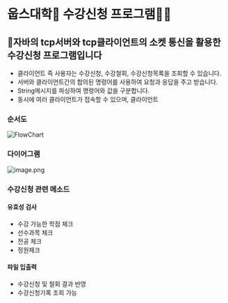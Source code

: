 # 웁스대학🏫 수강신청 프로그램👨‍💻
## 🔔자바의 tcp서버와 tcp클라이언트의 소켓 통신을 활용한 수강신청 프로그램입니다
* 클라이언트 즉 사용자는 수강신청, 수강철회, 수강신청목록을 조회할 수 있습니다.
* 서버와 클라이언트간의 합의된 명령어를 사용하여 요청과 응답을 주고 받습니다.
* String메시지를 파싱하여 명령어와 값을 구분합니다.
* 동시에 여러 클라이언트가 접속할 수 있으며, 클라이언트 
### 순서도
![FlowChart](./0424플로우차트수정-최최종-1.drawio.png)  
### 다이어그램
![image.png](./dg.png)
### 수강신청 관련 메소드
#### 유효성 검사
- 수강 가능한 학점 체크
- 선수과목 체크
- 전공 체크
- 정원체크
#### 파일 입출력
- 수강신청 및 철회 결과 반영
- 수강신청기록 조회 가능
